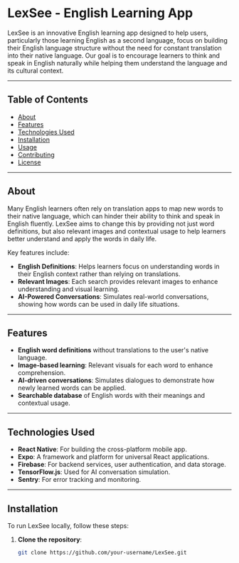# LexSee - English Learning App

LexSee is an innovative English learning app designed to help users, particularly those learning English as a second language, focus on building their English language structure without the need for constant translation into their native language. Our goal is to encourage learners to think and speak in English naturally while helping them understand the language and its cultural context.

---

## Table of Contents

- [About](#about)
- [Features](#features)
- [Technologies Used](#technologies-used)
- [Installation](#installation)
- [Usage](#usage)
- [Contributing](#contributing)
- [License](#license)

---

## About

Many English learners often rely on translation apps to map new words to their native language, which can hinder their ability to think and speak in English fluently. LexSee aims to change this by providing not just word definitions, but also relevant images and contextual usage to help learners better understand and apply the words in daily life. 

Key features include:

- **English Definitions**: Helps learners focus on understanding words in their English context rather than relying on translations.
- **Relevant Images**: Each search provides relevant images to enhance understanding and visual learning.
- **AI-Powered Conversations**: Simulates real-world conversations, showing how words can be used in daily life situations.

---

## Features

- **English word definitions** without translations to the user's native language.
- **Image-based learning**: Relevant visuals for each word to enhance comprehension.
- **AI-driven conversations**: Simulates dialogues to demonstrate how newly learned words can be applied.
- **Searchable database** of English words with their meanings and contextual usage.

---

## Technologies Used

- **React Native**: For building the cross-platform mobile app.
- **Expo**: A framework and platform for universal React applications.
- **Firebase**: For backend services, user authentication, and data storage.
- **TensorFlow.js**: Used for AI conversation simulation.
- **Sentry**: For error tracking and monitoring.

---

## Installation

To run LexSee locally, follow these steps:

1. **Clone the repository**:

   ```bash
   git clone https://github.com/your-username/LexSee.git
